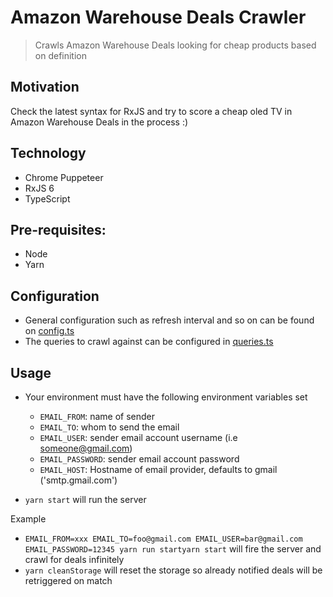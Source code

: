 # Amazon Warehouse Deals Crawler

> Crawls Amazon Warehouse Deals looking for cheap products based on definition

## Motivation

Check the latest syntax for RxJS and try to score a cheap oled TV in Amazon Warehouse Deals in the process :)

## Technology

- Chrome Puppeteer
- RxJS 6
- TypeScript

## Pre-requisites:

- Node
- Yarn

## Configuration

- General configuration such as refresh interval and so on can be found on [config.ts](./src/config/config.ts)
- The queries to crawl against can be configured in [queries.ts](./src/config/queries)

## Usage

- Your environment must have the following environment variables set

  - `EMAIL_FROM`: name of sender
  - `EMAIL_TO`: whom to send the email
  - `EMAIL_USER`: sender email account username (i.e someone@gmail.com)
  - `EMAIL_PASSWORD`: sender email account password
  - `EMAIL_HOST`: Hostname of email provider, defaults to gmail ('smtp.gmail.com')

- `yarn start` will run the server

Example

- `EMAIL_FROM=xxx EMAIL_TO=foo@gmail.com EMAIL_USER=bar@gmail.com EMAIL_PASSWORD=12345 yarn run startyarn start` will fire the server and crawl for deals infinitely
- `yarn cleanStorage` will reset the storage so already notified deals will be retriggered on match
